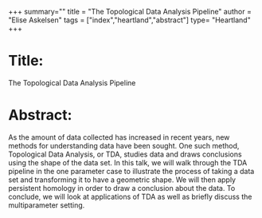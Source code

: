 +++
summary=""
title = "The Topological Data Analysis Pipeline"
author = "Elise Askelsen"
tags = ["index","heartland","abstract"]
type= "Heartland"
+++




# Title:
The Topological Data Analysis Pipeline
# Abstract:
As the amount of data collected has increased in recent years, new methods for understanding data have been sought. One such method, Topological Data Analysis, or TDA, studies data and draws conclusions using the shape of the data set. In this talk, we will walk through the TDA pipeline in the one parameter case to illustrate the process of taking a data set and transforming it to have a geometric shape. We will then apply persistent homology in order to draw a conclusion about the data. To conclude, we will look at applications of TDA as well as briefly discuss the multiparameter setting.
